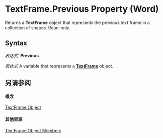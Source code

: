 
# TextFrame.Previous Property (Word)

Returns a  **TextFrame** object that represents the previous text frame in a collection of shapes. Read-only.


## Syntax

 _表达式_. **Previous**

 _表达式_ A variable that represents a **[TextFrame](46f7e410-80d9-9fe9-2224-488b623f8592.md)** object.


## 另请参阅


#### 概念


[TextFrame Object](46f7e410-80d9-9fe9-2224-488b623f8592.md)
#### 其他资源


[TextFrame Object Members](http://msdn.microsoft.com/library/bb2efcc6-474f-3de5-6d20-940be7549112%28Office.15%29.aspx)